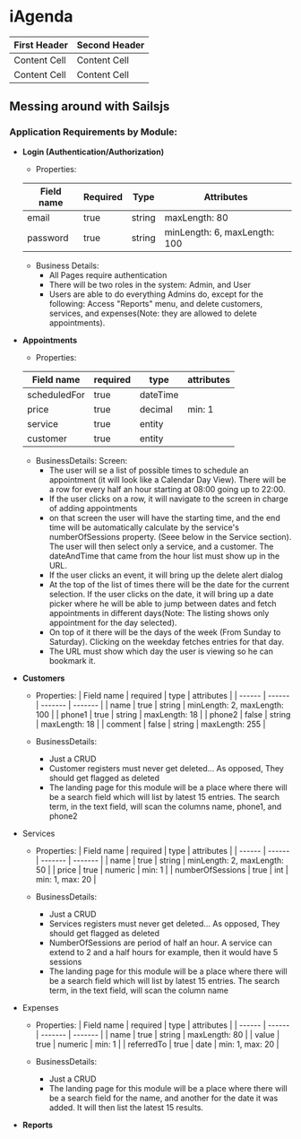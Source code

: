 # iAgenda

| First Header  | Second Header |
| ------------- | ------------- |
| Content Cell  | Content Cell  |
| Content Cell  | Content Cell  |

## Messing around with Sailsjs

### Application Requirements by Module:

- **Login (Authentication/Authorization)**
    - Properties:

    | Field name    | Required | Type    | Attributes                   |
    | ------------- | -------- | ------- | ---------------------------- |
    | email         | true     | string  | maxLength: 80                |
    | password      | true     | string  | minLength: 6, maxLength: 100 |

    - Business Details:
        - All Pages require authentication
        - There will be two roles in the system: Admin, and User
        - Users are able to do everything Admins do, except for the following: Access "Reports" menu, and delete customers, services, and expenses(Note: they are allowed to delete appointments).
      
- **Appointments**
    - Properties:
    
    | Field name | required | type | attributes |
    | ------ | ------ | ------- | ------- |
    | scheduledFor | true | dateTime |  |
    | price | true | decimal | min: 1 |
    | service | true | entity |  |
    | customer | true | entity |  |
    
    - BusinessDetails:
        Screen:
      - The user will se a list of possible times to schedule an appointment (it will look like a Calendar Day View). There will be a row for every half an hour starting at 08:00 going up to 22:00.
      - If the user clicks on a row, it will navigate to the screen in charge of adding appointments
      - on that screen the user will have the starting time, and the end time will be automatically calculate by the service's numberOfSessions property. (Seee below in the Service section). The user will then select only a service, and a customer. The dateAndTime that came from the hour list must show up in the URL.
      - If the user clicks an event, it will bring up the delete alert dialog
      - At the top of the list of times there will be the date for the current selection. If the user clicks on the date, it will bring up a date picker where he will be able to jump between dates and fetch appointments in different days(Note: The listing shows only appointment for the day selected).
      - On top of it there will be the days of the week (From Sunday to Saturday). Clicking on the weekday fetches entries for that day.
      - The URL must show which day the user is viewing so he can bookmark it.
  
- **Customers**
  - Properties:
    | Field name | required | type | attributes |
    | ------ | ------ | ------- | ------- |
    | name | true | string | minLength: 2, maxLength: 100 |
    | phone1 | true | string | maxLength: 18 |
    | phone2 | false | string | maxLength: 18 |
    | comment | false | string | maxLength: 255 |
      
  - BusinessDetails:
      - Just a CRUD
      - Customer registers must never get deleted... As opposed, They should get flagged as deleted
      - The landing page for this module will be a place where there will be a search field which will list by latest 15 entries. The search term, in the text field, will scan the columns name, phone1, and phone2



- Services
  - Properties:
    | Field name | required | type | attributes |
    | ------ | ------ | ------- | ------- |
    | name | true | string | minLength: 2, maxLength: 50 |
    | price | true | numeric | min: 1 |
    | numberOfSessions | true | int | min: 1, max: 20 |

  - BusinessDetails:
    - Just a CRUD
    - Services registers must never get deleted... As opposed, They should get flagged as deleted
    - NumberOfSessions are period of half an hour. A service can extend to 2 and a half hours for example, then it would have 5 sessions
    - The landing page for this module will be a place where there will be a search field which will list by latest 15 entries. The search term, in the text field, will scan the column name
    
    
- Expenses
  - Properties:
    | Field name | required | type | attributes |
    | ------ | ------ | ------- | ------- |
    | name | true | string | maxLength: 80 |
    | value | true | numeric | min: 1 |
    | referredTo | true | date | min: 1, max: 20 |
      
  - BusinessDetails:
    - Just a CRUD
    - The landing page for this module will be a place where there will be a search field for the name, and another for the date it was added. It will then list the latest 15 results.
  
- **Reports**



